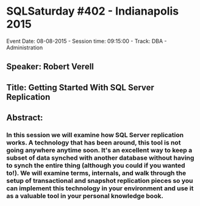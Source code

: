 # SQLSaturday #402 - Indianapolis 2015
Event Date: 08-08-2015 - Session time: 09:15:00 - Track: DBA - Administration
## Speaker: Robert Verell
## Title: Getting Started With SQL Server Replication
## Abstract:
### In this session we will examine how SQL Server replication works.  A technology that has been around, this tool is not going anywhere anytime soon.  It's an excellent way to keep a subset of data synched with another database without having to synch the entire thing (although you could if you wanted to!).  We will examine terms, internals, and walk through the setup of transactional and snapshot replication pieces so you can implement this technology in your environment and use it as a valuable tool in your personal knowledge book.
